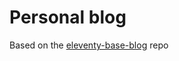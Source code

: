 # Personal blog

Based on the [eleventy-base-blog](https://github.com/11ty/eleventy-base-blog) repo
